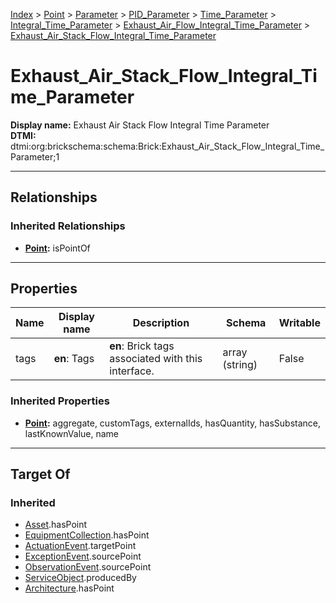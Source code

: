 [Index](../../../../../../Index.md) > [Point](../../../../../Point.md) > [Parameter](../../../../Parameter.md) > [PID_Parameter](../../../PID_Parameter.md) > [Time_Parameter](../../Time_Parameter.md) > [Integral_Time_Parameter](../Integral_Time_Parameter.md) > [Exhaust_Air_Flow_Integral_Time_Parameter](Exhaust_Air_Flow_Integral_Time_Parameter.md) > [Exhaust_Air_Stack_Flow_Integral_Time_Parameter](#)
# Exhaust_Air_Stack_Flow_Integral_Time_Parameter

**Display name:** Exhaust Air Stack Flow Integral Time Parameter<br />
**DTMI:** dtmi:org:brickschema:schema:Brick:Exhaust_Air_Stack_Flow_Integral_Time_Parameter;1

---

## Relationships

### Inherited Relationships
* **[Point](../../../../../Point.md):** isPointOf

---

## Properties

|Name|Display name|Description|Schema|Writable|
|-|-|-|-|-|
|tags|**en**: Tags|**en**: Brick tags associated with this interface.|array (string)|False|
### Inherited Properties
* **[Point](../../../../../Point.md):** aggregate, customTags, externalIds, hasQuantity, hasSubstance, lastKnownValue, name

---

## Target Of
### Inherited
* [Asset](../../../../../../Asset/Asset.md).hasPoint
* [EquipmentCollection](../../../../../../Collection/AssetCollection/EquipmentCollection/EquipmentCollection.md).hasPoint
* [ActuationEvent](../../../../../../Event/PointEvent/ActuationEvent.md).targetPoint
* [ExceptionEvent](../../../../../../Event/PointEvent/ExceptionEvent.md).sourcePoint
* [ObservationEvent](../../../../../../Event/PointEvent/ObservationEvent.md).sourcePoint
* [ServiceObject](../../../../../../Information/ServiceObject/ServiceObject.md).producedBy
* [Architecture](../../../../../../Space/Architecture/Architecture.md).hasPoint
